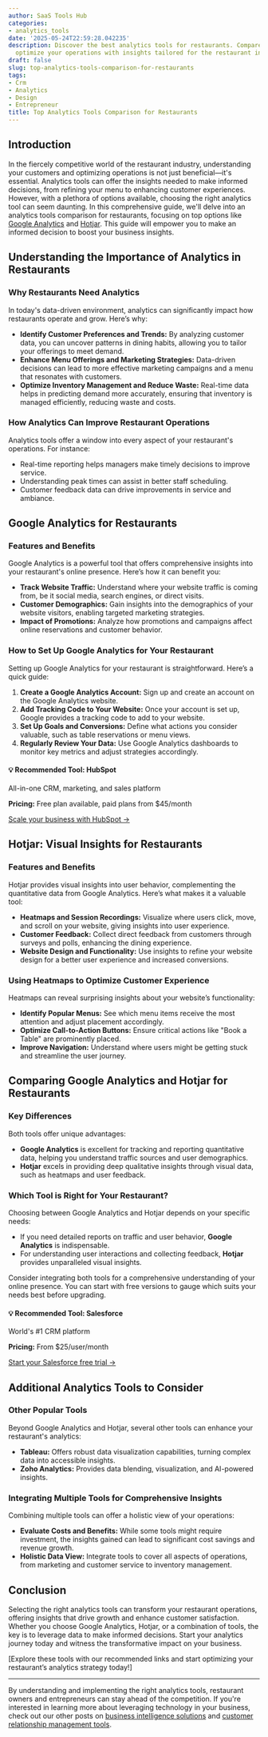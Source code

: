 ```yaml
---
author: SaaS Tools Hub
categories:
- analytics_tools
date: '2025-05-24T22:59:28.042235'
description: Discover the best analytics tools for restaurants. Compare features and
  optimize your operations with insights tailored for the restaurant industry.
draft: false
slug: top-analytics-tools-comparison-for-restaurants
tags:
- Crm
- Analytics
- Design
- Entrepreneur
title: Top Analytics Tools Comparison for Restaurants
---
```


## Introduction

In the fiercely competitive world of the restaurant industry, understanding your customers and optimizing operations is not just beneficial—it's essential. Analytics tools can offer the insights needed to make informed decisions, from refining your menu to enhancing customer experiences. However, with a plethora of options available, choosing the right analytics tool can seem daunting. In this comprehensive guide, we'll delve into an analytics tools comparison for restaurants, focusing on top options like [Google Analytics](https://analytics.google.com/) and [Hotjar](https://www.hotjar.com/pricing/). This guide will empower you to make an informed decision to boost your business insights.

## Understanding the Importance of Analytics in Restaurants

### Why Restaurants Need Analytics

In today's data-driven environment, analytics can significantly impact how restaurants operate and grow. Here’s why:

- **Identify Customer Preferences and Trends:** By analyzing customer data, you can uncover patterns in dining habits, allowing you to tailor your offerings to meet demand.
- **Enhance Menu Offerings and Marketing Strategies:** Data-driven decisions can lead to more effective marketing campaigns and a menu that resonates with customers.
- **Optimize Inventory Management and Reduce Waste:** Real-time data helps in predicting demand more accurately, ensuring that inventory is managed efficiently, reducing waste and costs.

### How Analytics Can Improve Restaurant Operations

Analytics tools offer a window into every aspect of your restaurant's operations. For instance:

- Real-time reporting helps managers make timely decisions to improve service.
- Understanding peak times can assist in better staff scheduling.
- Customer feedback data can drive improvements in service and ambiance.

## Google Analytics for Restaurants

### Features and Benefits

Google Analytics is a powerful tool that offers comprehensive insights into your restaurant's online presence. Here’s how it can benefit you:

- **Track Website Traffic:** Understand where your website traffic is coming from, be it social media, search engines, or direct visits.
- **Customer Demographics:** Gain insights into the demographics of your website visitors, enabling targeted marketing strategies.
- **Impact of Promotions:** Analyze how promotions and campaigns affect online reservations and customer behavior.

### How to Set Up Google Analytics for Your Restaurant

Setting up Google Analytics for your restaurant is straightforward. Here’s a quick guide:

1. **Create a Google Analytics Account:** Sign up and create an account on the Google Analytics website.
2. **Add Tracking Code to Your Website:** Once your account is set up, Google provides a tracking code to add to your website.
3. **Set Up Goals and Conversions:** Define what actions you consider valuable, such as table reservations or menu views.
4. **Regularly Review Your Data:** Use Google Analytics dashboards to monitor key metrics and adjust strategies accordingly.


<div class="affiliate-cta">
<h4>💡 Recommended Tool: HubSpot</h4>
<p>All-in-one CRM, marketing, and sales platform</p>
<p><strong>Pricing:</strong> Free plan available, paid plans from $45/month</p>
<p><a href="https://go.try-hubspot.com/c/6231120/976131/12893" target="_blank" rel="noopener">Scale your business with HubSpot →</a></p>
</div>

## Hotjar: Visual Insights for Restaurants

### Features and Benefits

Hotjar provides visual insights into user behavior, complementing the quantitative data from Google Analytics. Here’s what makes it a valuable tool:

- **Heatmaps and Session Recordings:** Visualize where users click, move, and scroll on your website, giving insights into user experience.
- **Customer Feedback:** Collect direct feedback from customers through surveys and polls, enhancing the dining experience.
- **Website Design and Functionality:** Use insights to refine your website design for a better user experience and increased conversions.

### Using Heatmaps to Optimize Customer Experience

Heatmaps can reveal surprising insights about your website’s functionality:

- **Identify Popular Menus:** See which menu items receive the most attention and adjust placement accordingly.
- **Optimize Call-to-Action Buttons:** Ensure critical actions like "Book a Table" are prominently placed.
- **Improve Navigation:** Understand where users might be getting stuck and streamline the user journey.

## Comparing Google Analytics and Hotjar for Restaurants

### Key Differences

Both tools offer unique advantages:

- **Google Analytics** is excellent for tracking and reporting quantitative data, helping you understand traffic sources and user demographics.
- **Hotjar** excels in providing deep qualitative insights through visual data, such as heatmaps and user feedback.

### Which Tool is Right for Your Restaurant?

Choosing between Google Analytics and Hotjar depends on your specific needs:

- If you need detailed reports on traffic and user behavior, **Google Analytics** is indispensable.
- For understanding user interactions and collecting feedback, **Hotjar** provides unparalleled visual insights.

Consider integrating both tools for a comprehensive understanding of your online presence. You can start with free versions to gauge which suits your needs best before upgrading.


<div class="affiliate-cta">
<h4>💡 Recommended Tool: Salesforce</h4>
<p>World's #1 CRM platform</p>
<p><strong>Pricing:</strong> From $25/user/month</p>
<p><a href="https://www.salesforce.com/form/signup/freetrial-sales/" target="_blank" rel="noopener">Start your Salesforce free trial →</a></p>
</div>

## Additional Analytics Tools to Consider

### Other Popular Tools

Beyond Google Analytics and Hotjar, several other tools can enhance your restaurant's analytics:

- **Tableau:** Offers robust data visualization capabilities, turning complex data into accessible insights.
- **Zoho Analytics:** Provides data blending, visualization, and AI-powered insights.

### Integrating Multiple Tools for Comprehensive Insights

Combining multiple tools can offer a holistic view of your operations:

- **Evaluate Costs and Benefits:** While some tools might require investment, the insights gained can lead to significant cost savings and revenue growth.
- **Holistic Data View:** Integrate tools to cover all aspects of operations, from marketing and customer service to inventory management.

## Conclusion

Selecting the right analytics tools can transform your restaurant operations, offering insights that drive growth and enhance customer satisfaction. Whether you choose Google Analytics, Hotjar, or a combination of tools, the key is to leverage data to make informed decisions. Start your analytics journey today and witness the transformative impact on your business. 

[Explore these tools with our recommended links and start optimizing your restaurant’s analytics strategy today!]

---

By understanding and implementing the right analytics tools, restaurant owners and entrepreneurs can stay ahead of the competition. If you're interested in learning more about leveraging technology in your business, check out our other posts on [business intelligence solutions](#) and [customer relationship management tools](#).